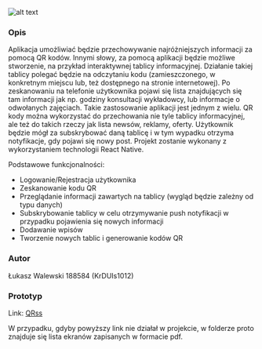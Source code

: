 ![alt text](https://firebasestorage.googleapis.com/v0/b/qrss-c2191.appspot.com/o/logo_xsmall.jpeg?alt=media&token=082c8f0a-1d67-4a4f-b8ed-c138f0c560e0 "Logo")
### Opis
Aplikacja umożliwiać będzie przechowywanie najróżniejszych informacji za pomocą QR kodów. Innymi słowy, za pomocą aplikacji będzie możliwe stworzenie, na przykład interaktywnej tablicy informacyjnej. Działanie takiej tablicy polegać będzie na odczytaniu kodu (zamieszczonego, w konkretnym miejscu lub, też dostępnego na stronie internetowej). Po zeskanowaniu na telefonie użytkownika pojawi się lista znajdujących się tam informacji jak np. godziny konsultacji wykładowcy, lub informacje o odwołanych zajęciach. Takie zastosowanie aplikacji jest jednym z wielu. QR kody można wykorzystać do przechowania nie tyle tablicy informacyjnej, ale też do takich rzeczy jak lista newsów, reklamy, oferty. Użytkownik będzie mógł za subskrybować daną tablicę i w tym wypadku otrzyma notyfikacje, gdy pojawi się nowy post. Projekt zostanie wykonany z wykorzystaniem technologii React Native.

Podstawowe funkcjonalności:

- Logowanie/Rejestracja użytkownika
- Zeskanowanie kodu QR
- Przeglądanie informacji zawartych na tablicy (wygląd będzie zależny od typu danych)
- Subskrybowanie tablicy w celu otrzymywanie push notyfikacji w przypadku pojawienia się nowych informacji
- Dodawanie wpisów
- Tworzenie nowych tablic i generowanie kodów QR


### Autor

Łukasz Walewski 188584 (KrDUIs1012)

### Prototyp

Link: [QRss](https://share.proto.io/27CVHC/)

W przypadku, gdyby powyższy link nie działał w projekcie, w folderze proto
znajduje się lista ekranów zapisanych w formacie pdf.